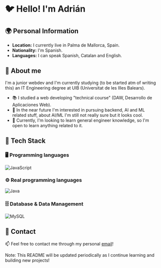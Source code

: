 # 🐦 Hello! I'm Adrián

## 🌍 Personal Information
- **Location:** I currently live in Palma de Mallorca, Spain.
- **Nationality:** I'm Spanish.
- **Languages:** I can speak Spanish, Catalan and English.

## 🔎 About me
I'm a junior webdev and I'm currently studying (to be started atm of writing this) an IT Engineering degree at UIB (Universitat de les Illes Balears).

- 📚 I studied a web developing "technical course" (DAW, Desarrollo de Aplicaciones Web).
- 🔭 In the near future I'm interested in pursuing backend, AI and ML related stuff, about AI/ML I'm still not really sure but it looks cool. 
- 🌱 Currently, I'm looking to learn general engineer knowledge, so I'm open to learn anything related to it.

## 🚀 Tech Stack  

### 🖥️ Programming languages  
![JavaScript](https://img.shields.io/badge/JavaScript-F7DF1E?style=for-the-badge&logo=javascript&logoColor=black)

### ⚙️ Real programming languages   
![Java](https://img.shields.io/badge/Java-007396?style=for-the-badge&logo=java&logoColor=white)

### 🗄️ Database & Data Management  
![MySQL](https://img.shields.io/badge/MySQL-4479A1?style=for-the-badge&logo=mysql&logoColor=white)

## 🧾 Contact
📫 Feel free to contact me through my personal [email](mailto:adriancalagamba@gmail.com)!

Note: This README will be updated periodically as I continue learning and building new projects!
